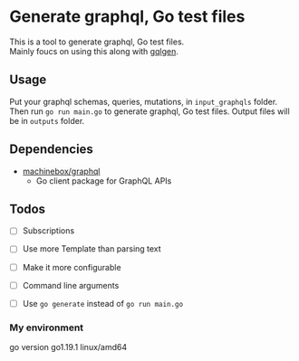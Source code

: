 # Generate graphql, Go test files

This is a tool to generate graphql, Go test files.\
Mainly foucs on using this along with [gqlgen](https://github.com/99designs/gqlgen).

## Usage
Put your graphql schemas, queries, mutations, in `input_graphqls` folder. Then run `go run main.go` to generate graphql, Go test files. Output files will be in `outputs` folder.

## Dependencies
- [machinebox/graphql](https://github.com/machinebox/graphql)
  - Go client package for GraphQL APIs

## Todos
- [ ] Subscriptions
- [ ] Use more Template than parsing text
- [ ] Make it more configurable
- [ ] Command line arguments
- [ ] Use `go generate` instead of `go run main.go`


### My environment
go version go1.19.1 linux/amd64